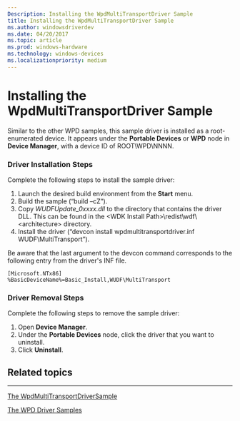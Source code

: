 ```yaml
---
Description: Installing the WpdMultiTransportDriver Sample
title: Installing the WpdMultiTransportDriver Sample
ms.author: windowsdriverdev
ms.date: 04/20/2017
ms.topic: article
ms.prod: windows-hardware
ms.technology: windows-devices
ms.localizationpriority: medium
---
```


# Installing the WpdMultiTransportDriver Sample


Similar to the other WPD samples, this sample driver is installed as a root-enumerated device. It appears under the **Portable Devices** or **WPD** node in **Device Manager**, with a device ID of ROOT\\WPD\\NNNN.

### <span id="Driver_Installation_Steps"></span><span id="driver_installation_steps"></span><span id="DRIVER_INSTALLATION_STEPS"></span>Driver Installation Steps

Complete the following steps to install the sample driver:

1.  Launch the desired build environment from the **Start** menu.
2.  Build the sample (“build –cZ”).
3.  Copy *WUDFUpdate\_0xxxx.dll* to the directory that contains the driver DLL. This can be found in the &lt;WDK Install Path&gt;\\redist\\wdf\\&lt;architecture&gt; directory.
4.  Install the driver (“devcon install wpdmultitransportdriver.inf WUDF\\MultiTransport”).

Be aware that the last argument to the devcon command corresponds to the following entry from the driver's INF file.

```ManagedCPlusPlus
[Microsoft.NTx86]
%BasicDeviceName%=Basic_Install,WUDF\MultiTransport
```

### <span id="Driver_Removal_Steps"></span><span id="driver_removal_steps"></span><span id="DRIVER_REMOVAL_STEPS"></span>Driver Removal Steps

Complete the following steps to remove the sample driver:

1.  Open **Device Manager**.
2.  Under the **Portable Devices** node, click the driver that you want to uninstall.
3.  Click **Uninstall**.

## <span id="related_topics"></span>Related topics


****
[The WpdMultiTransportDriverSample](the-wpdmultitransportdriver-sample.md)

[The WPD Driver Samples](the-wpd-driver-samples.md)

 

 





